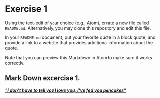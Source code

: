 # Exercise 1
Using the text-edit of your choice (e.g., Atom), create a new file called `README.md`. Alternatively, you may clone this repository and edit this file.

In your `README.md` document, put your favorite quote in a block quote, and provide a link to a website that provides additional information about the quote.

Note that you can preview this Markdown in Atom to make sure it works correctly.

## Mark Down excercise 1.

[**_"I don't have to tell you I love you, I've fed you pancakes"_**](https://www.goodreads.com/author/show/453438.Kathleen_Flinn)
